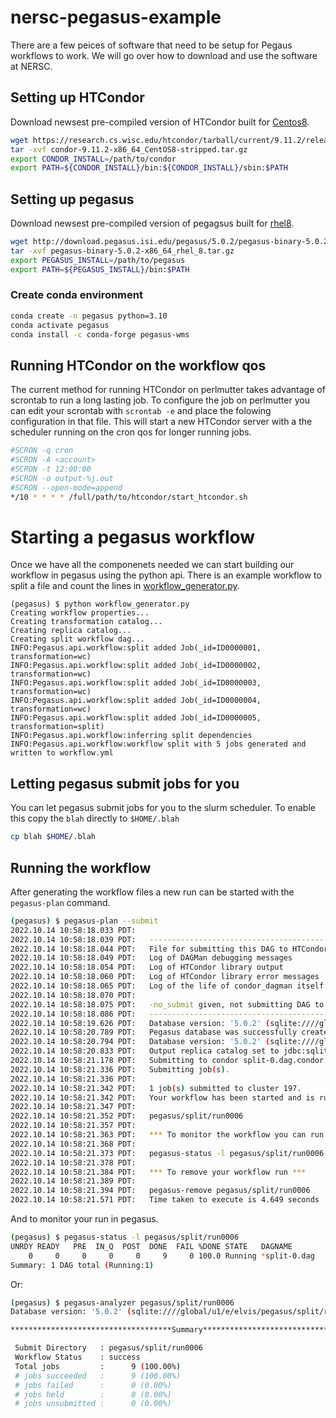# nersc-pegasus-example

There are a few peices of software that need to be setup for Pegaus workflows to work. We will go over how to download and use the software at NERSC.

## Setting up HTCondor

Download newsest pre-compiled version of HTCondor built for [Centos8](https://research.cs.wisc.edu/htcondor/tarball/current).

```bash
wget https://research.cs.wisc.edu/htcondor/tarball/current/9.11.2/release/condor-9.11.2-x86_64_CentOS8-stripped.tar.gz
tar -xvf condor-9.11.2-x86_64_CentOS8-stripped.tar.gz
export CONDOR_INSTALL=/path/to/condor
export PATH=${CONDOR_INSTALL}/bin:${CONDOR_INSTALL}/sbin:$PATH
```


## Setting up pegasus

Download newsest pre-compiled version of pegagsus built for [rhel8](http://download.pegasus.isi.edu/pegasus).

```bash
wget http://download.pegasus.isi.edu/pegasus/5.0.2/pegasus-binary-5.0.2-x86_64_rhel_8.tar.gz
tar -xvf pegasus-binary-5.0.2-x86_64_rhel_8.tar.gz
export PEGASUS_INSTALL=/path/to/pegasus
export PATH=${PEGASUS_INSTALL}/bin:$PATH
```

### Create conda environment

```bash
conda create -n pegasus python=3.10
conda activate pegasus
conda install -c conda-forge pegasus-wms
```

## Running HTCondor on the workflow qos

The current method for running HTCondor on perlmutter takes advantage of scrontab to run a long lasting job. To configure the job on perlmutter you can edit your scrontab with `scrontab -e` and place the folowing configuration in that file. This will start a new HTCondor server with a the scheduler running on the cron qos for longer running jobs.


```bash
#SCRON -q cron
#SCRON -A <account>
#SCRON -t 12:00:00
#SCRON -o output-%j.out
#SCRON --open-mode=append
*/10 * * * * /full/path/to/htcondor/start_htcondor.sh
```


# Starting a pegasus workflow

Once we have all the componenets needed we can start building our workflow in pegasus using the python api. There is an example workflow to split a file and count the lines in [workflow_generator.py](workflow_generator.py).

```
(pegasus) $ python workflow_generator.py 
Creating workflow properties...
Creating transformation catalog...
Creating replica catalog...
Creating split workflow dag...
INFO:Pegasus.api.workflow:split added Job(_id=ID0000001, transformation=wc)
INFO:Pegasus.api.workflow:split added Job(_id=ID0000002, transformation=wc)
INFO:Pegasus.api.workflow:split added Job(_id=ID0000003, transformation=wc)
INFO:Pegasus.api.workflow:split added Job(_id=ID0000004, transformation=wc)
INFO:Pegasus.api.workflow:split added Job(_id=ID0000005, transformation=split)
INFO:Pegasus.api.workflow:inferring split dependencies
INFO:Pegasus.api.workflow:workflow split with 5 jobs generated and written to workflow.yml
```

## Letting pegasus submit jobs for you

You can let pegasus submit jobs for you to the slurm scheduler. To enable this copy the `blah` directly to `$HOME/.blah`

```bash
cp blah $HOME/.blah
```

## Running the workflow

After generating the workflow files a new run can be started with the `pegasus-plan` command.

```bash
(pegasus) $ pegasus-plan --submit
2022.10.14 10:58:18.033 PDT:
2022.10.14 10:58:18.039 PDT:   -----------------------------------------------------------------------
2022.10.14 10:58:18.044 PDT:   File for submitting this DAG to HTCondor           : split-0.dag.condor.sub
2022.10.14 10:58:18.049 PDT:   Log of DAGMan debugging messages                 : split-0.dag.dagman.out
2022.10.14 10:58:18.054 PDT:   Log of HTCondor library output                     : split-0.dag.lib.out
2022.10.14 10:58:18.060 PDT:   Log of HTCondor library error messages             : split-0.dag.lib.err
2022.10.14 10:58:18.065 PDT:   Log of the life of condor_dagman itself          : split-0.dag.dagman.log
2022.10.14 10:58:18.070 PDT:
2022.10.14 10:58:18.075 PDT:   -no_submit given, not submitting DAG to HTCondor.  You can do this with:
2022.10.14 10:58:18.086 PDT:   -----------------------------------------------------------------------
2022.10.14 10:58:19.626 PDT:   Database version: '5.0.2' (sqlite:////global/homes/e/elvis/.pegasus/workflow.db)
2022.10.14 10:58:20.789 PDT:   Pegasus database was successfully created.
2022.10.14 10:58:20.794 PDT:   Database version: '5.0.2' (sqlite:////global/u1/e/elvis/pegasus/split/run0006/split-0.replicas.db)
2022.10.14 10:58:20.833 PDT:   Output replica catalog set to jdbc:sqlite:/global/u1/e/elvis/pegasus/split/run0006/split-0.replicas.db
2022.10.14 10:58:21.178 PDT:   Submitting to condor split-0.dag.condor.sub
2022.10.14 10:58:21.336 PDT:   Submitting job(s).
2022.10.14 10:58:21.336 PDT:
2022.10.14 10:58:21.342 PDT:   1 job(s) submitted to cluster 197.
2022.10.14 10:58:21.342 PDT:   Your workflow has been started and is running in the base directory:
2022.10.14 10:58:21.347 PDT:
2022.10.14 10:58:21.352 PDT:   pegasus/split/run0006
2022.10.14 10:58:21.357 PDT:
2022.10.14 10:58:21.363 PDT:   *** To monitor the workflow you can run ***
2022.10.14 10:58:21.368 PDT:
2022.10.14 10:58:21.373 PDT:   pegasus-status -l pegasus/split/run0006
2022.10.14 10:58:21.378 PDT:
2022.10.14 10:58:21.384 PDT:   *** To remove your workflow run ***
2022.10.14 10:58:21.389 PDT:
2022.10.14 10:58:21.394 PDT:   pegasus-remove pegasus/split/run0006
2022.10.14 10:58:21.571 PDT:   Time taken to execute is 4.649 seconds
```

And to monitor your run in pegasus.

```bash
(pegasus) $ pegasus-status -l pegasus/split/run0006
UNRDY READY   PRE  IN_Q  POST  DONE  FAIL %DONE STATE   DAGNAME
    0     0     0     0     0     9     0 100.0 Running *split-0.dag
Summary: 1 DAG total (Running:1)
```

Or:

```bash
(pegasus) $ pegasus-analyzer pegasus/split/run0006
Database version: '5.0.2' (sqlite:////global/u1/e/elvis/pegasus/split/run0006/split-0.replicas.db)

************************************Summary*************************************

 Submit Directory   : pegasus/split/run0006
 Workflow Status    : success
 Total jobs         :      9 (100.00%)
 # jobs succeeded   :      9 (100.00%)
 # jobs failed      :      0 (0.00%)
 # jobs held        :      0 (0.00%)
 # jobs unsubmitted :      0 (0.00%)
```